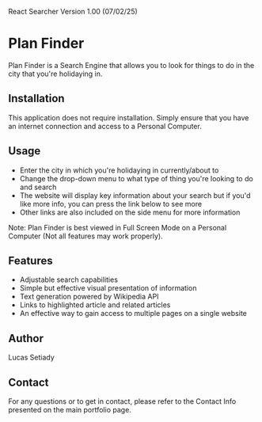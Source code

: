 React Searcher Version 1.00 (07/02/25)
# Plan Finder
Plan Finder is a Search Engine that allows you to look for things to do in the city that you're holidaying in.

## Installation
This application does not require installation. Simply ensure that you have an internet connection and access to a Personal Computer. 

## Usage
- Enter the city in which you're holidaying in currently/about to
- Change the drop-down menu to what type of thing you're looking to do and search
- The website will display key information about your search but if you'd like more info, you can press the link below to see more
- Other links are also included on the side menu for more information

Note: Plan Finder is best viewed in Full Screen Mode on a Personal Computer (Not all features may work properly).

## Features
- Adjustable search capabilities
- Simple but effective visual presentation of information
- Text generation powered by Wikipedia API
- Links to highlighted article and related articles
- An effective way to gain access to multiple pages on a single website

## Author
Lucas Setiady   

## Contact
For any questions or to get in contact, please refer to the Contact Info presented on the main portfolio page. 